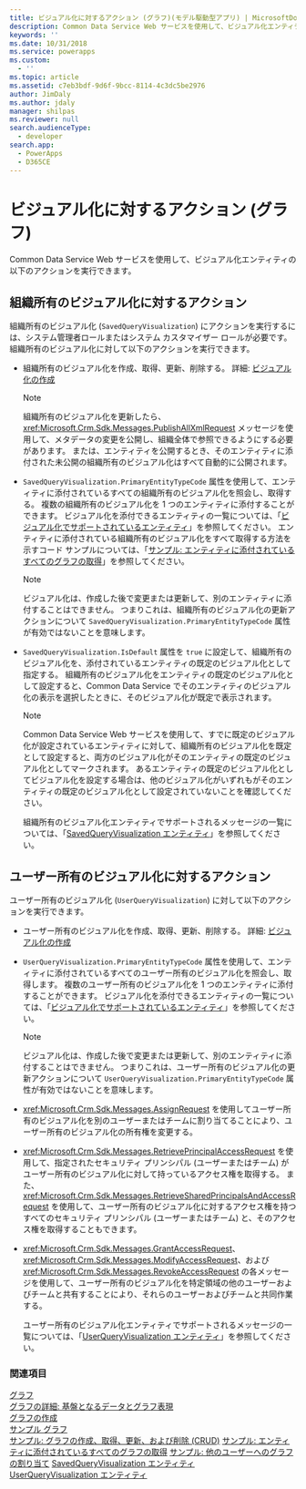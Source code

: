 ```yaml
---
title: ビジュアル化に対するアクション (グラフ)(モデル駆動型アプリ) | MicrosoftDocs
description: Common Data Service Web サービスを使用して、ビジュアル化エンティティの以下のアクションを実行できます。
keywords: ''
ms.date: 10/31/2018
ms.service: powerapps
ms.custom:
  - ''
ms.topic: article
ms.assetid: c7eb3bdf-9d6f-9bcc-8114-4c3dc5be2976
author: JimDaly
ms.author: jdaly
manager: shilpas
ms.reviewer: null
search.audienceType:
  - developer
search.app:
  - PowerApps
  - D365CE
---
```


# <a name="actions-on-visualizations-charts"></a>ビジュアル化に対するアクション (グラフ)

<!-- https://docs.microsoft.com/dynamics365/customer-engagement/developer/customize-dev/actions-visualizations-charts -->

Common Data Service Web サービスを使用して、ビジュアル化エンティティの以下のアクションを実行できます。  
  
## <a name="actions-on-organization-owned-visualizations"></a>組織所有のビジュアル化に対するアクション  
 組織所有のビジュアル化 (`SavedQueryVisualization`) にアクションを実行するには、システム管理者ロールまたはシステム カスタマイザー ロールが必要です。 組織所有のビジュアル化に対して以下のアクションを実行できます。  
  
- 組織所有のビジュアル化を作成、取得、更新、削除する。 詳細: [ビジュアル化の作成](create-visualization-chart.md)  
  
  > [!NOTE]
  >  組織所有のビジュアル化を更新したら、<xref:Microsoft.Crm.Sdk.Messages.PublishAllXmlRequest> メッセージを使用して、メタデータの変更を公開し、組織全体で参照できるようにする必要があります。 または、エンティティを公開するとき、そのエンティティに添付された未公開の組織所有のビジュアル化はすべて自動的に公開されます。  
  
- `SavedQueryVisualization.PrimaryEntityTypeCode` 属性を使用して、エンティティに添付されているすべての組織所有のビジュアル化を照会し、取得する。 複数の組織所有のビジュアル化を 1 つのエンティティに添付することができます。 ビジュアル化を添付できるエンティティの一覧については、「[ビジュアル化でサポートされているエンティティ](view-data-with-visualizations-charts.md#SupportedVisualizationEntities)」を参照してください。 エンティティに添付されている組織所有のビジュアル化をすべて取得する方法を示すコード サンプルについては、「[サンプル: エンティティに添付されているすべてのグラフの取得](/dynamics365/customer-engagement/developer/customize-dev/sample-retrieve-all-charts-attached-entity)」を参照してください。
  
  > [!NOTE]
  >  ビジュアル化は、作成した後で変更または更新して、別のエンティティに添付することはできません。 つまりこれは、組織所有のビジュアル化の更新アクションについて `SavedQueryVisualization.PrimaryEntityTypeCode` 属性が有効ではないことを意味します。
  
- `SavedQueryVisualization.IsDefault` 属性を `true` に設定して、組織所有のビジュアル化を、添付されているエンティティの既定のビジュアル化として指定する。 組織所有のビジュアル化をエンティティの既定のビジュアル化として設定すると、Common Data Service でそのエンティティのビジュアル化の表示を選択したときに、そのビジュアル化が既定で表示されます。
  
  > [!NOTE]
  >  Common Data Service Web サービスを使用して、すでに既定のビジュアル化が設定されているエンティティに対して、組織所有のビジュアル化を既定として設定すると、両方のビジュアル化がそのエンティティの既定のビジュアル化としてマークされます。  あるエンティティの既定のビジュアル化としてビジュアル化を設定する場合は、他のビジュアル化がいずれもがそのエンティティの既定のビジュアル化として設定されていないことを確認してください。  
  
  組織所有のビジュアル化エンティティでサポートされるメッセージの一覧については、「[SavedQueryVisualization エンティティ](../common-data-service/reference/entities/savedqueryvisualization.md)」を参照してください。
  
## <a name="actions-on-user-owned-visualizations"></a>ユーザー所有のビジュアル化に対するアクション  
 ユーザー所有のビジュアル化 (`UserQueryVisualization`) に対して以下のアクションを実行できます。  
  
- ユーザー所有のビジュアル化を作成、取得、更新、削除する。 詳細: [ビジュアル化の作成](create-visualization-chart.md)  
  
- `UserQueryVisualization.PrimaryEntityTypeCode` 属性を使用して、エンティティに添付されているすべてのユーザー所有のビジュアル化を照会し、取得します。 複数のユーザー所有のビジュアル化を 1 つのエンティティに添付することができます。 ビジュアル化を添付できるエンティティの一覧については、「[ビジュアル化でサポートされているエンティティ](view-data-with-visualizations-charts.md#SupportedVisualizationEntities)」を参照してください。  
  
  > [!NOTE]
  >  ビジュアル化は、作成した後で変更または更新して、別のエンティティに添付することはできません。 つまりこれは、ユーザー所有のビジュアル化の更新アクションについて `UserQueryVisualization.PrimaryEntityTypeCode` 属性が有効ではないことを意味します。
  
- <xref:Microsoft.Crm.Sdk.Messages.AssignRequest> を使用してユーザー所有のビジュアル化を別のユーザーまたはチームに割り当てることにより、ユーザー所有のビジュアル化の所有権を変更する。  
  
- <xref:Microsoft.Crm.Sdk.Messages.RetrievePrincipalAccessRequest> を使用して、指定されたセキュリティ プリンシパル (ユーザーまたはチーム) がユーザー所有のビジュアル化に対して持っているアクセス権を取得する。 また、<xref:Microsoft.Crm.Sdk.Messages.RetrieveSharedPrincipalsAndAccessRequest> を使用して、ユーザー所有のビジュアル化に対するアクセス権を持つすべてのセキュリティ プリンシパル (ユーザーまたはチーム) と、そのアクセス権を取得することもできます。  
  
- <xref:Microsoft.Crm.Sdk.Messages.GrantAccessRequest>、<xref:Microsoft.Crm.Sdk.Messages.ModifyAccessRequest>、および <xref:Microsoft.Crm.Sdk.Messages.RevokeAccessRequest> の各メッセージを使用して、ユーザー所有のビジュアル化を特定領域の他のユーザーおよびチームと共有することにより、それらのユーザーおよびチームと共同作業する。  
  
  ユーザー所有のビジュアル化エンティティでサポートされるメッセージの一覧については、「[UserQueryVisualization エンティティ](../common-data-service/reference/entities/userqueryvisualization.md)」を参照してください。

### <a name="see-also"></a>関連項目  
 [グラフ](view-data-with-visualizations-charts.md)   
 [グラフの詳細: 基盤となるデータとグラフ表現](understand-charts-underlying-data-chart-representation.md)   
 [グラフの作成](create-visualization-chart.md)   
 [サンプル グラフ](sample-charts.md)   
 [サンプル: グラフの作成、取得、更新、および削除 (CRUD)](/dynamics365/customer-engagement/developer/customize-dev/sample-create-retrieve-update-delete-chart)  <!--TODO: Need to find the topic in Powerapps repo to link --> 
 [サンプル: エンティティに添付されているすべてのグラフの取得](/dynamics365/customer-engagement/developer/customize-dev/sample-retrieve-all-charts-attached-entity)   <!--TODO: Need to find the topic in Powerapps repo to link -->
 [サンプル: 他のユーザーへのグラフの割り当て](/dynamics365/customer-engagement/developer/customize-dev/sample-assign-chart-another-user)   <!--TODO: Need to find the topic in Powerapps repo to link -->
 [SavedQueryVisualization エンティティ](../common-data-service/reference/entities/savedqueryvisualization.md)   
 [UserQueryVisualization エンティティ](../common-data-service/reference/entities/userqueryvisualization.md)